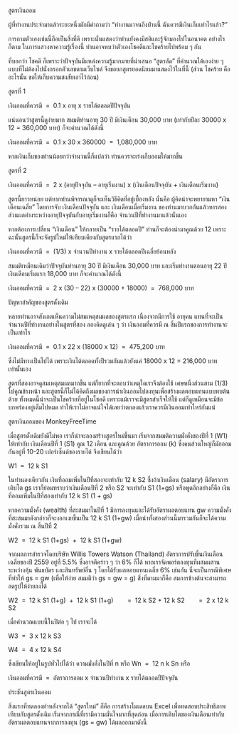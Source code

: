 สูตรเงินออม


ผู้ที่ทำงานประจำมาแล้วระยะหนึ่งมักมีคำถามว่า “ทำงานมาจนถึงป่านนี้ ฉันควรมีเงินเก็บเท่าไรแล้ว?”

การถามตัวเองเช่นนี้ถือเป็นสิ่งที่ดี เพราะนั่นแสดงว่าท่านยังคงมีสติและรู้จักมองไปในอนาคต อย่างไรก็ตาม ในการแสวงหาความรู้เรื่องนี้ ท่านอาจพบว่าตัวเองโชคดีและโชคร้ายไปพร้อม ๆ กัน

ที่บอกว่า โชคดี ก็เพราะว่าปัจจุบันมีแหล่งความรู้มากมายที่นำเสนอ “สูตรลัด” ที่คำนวณได้เองง่าย ๆ แบบที่ไม่ต้องไปนั่งกรอกตัวเลขตามเว็บไซต์ จึงขอยกสูตรยอดนิยมมาแสดงไว้ในที่นี้ (ส่วน โชคร้าย คืออะไรนั้น ขอให้เก็บความสงสัยเอาไว้ก่อน)


สูตรที่ 1


เงินออมที่ควรมี  =  0.1 x อายุ x รายได้ตลอดปีปัจจุบัน

แน่นอนว่าสูตรนี้ดูง่ายมาก สมมติท่านอายุ 30 ปี มีเงินเดือน 30,000 บาท (เท่ากับปีละ 30000 x 12 = 360,000 บาท) ก็จะคำนวณได้ดังนี้

เงินออมที่ควรมี  =  0.1 x 30 x 360000  =  1,080,000 บาท

หากเงินเก็บของท่านน้อยกว่าจำนวนนี้ก็แปลว่า ท่านควรจะเร่งเก็บออมให้มากขึ้น


สูตรที่ 2


เงินออมที่ควรมี  =  2 x (อายุปัจจุบัน – อายุเริ่มงาน) x (เงินเดือนปัจจุบัน + เงินเดือนเริ่มงาน)

สูตรนี้ยาวหน่อย แต่หากท่านพิจารณาดูก็จะเห็นวิธีคิดที่อยู่เบื้องหลัง นั่นคือ ผู้คิดน่าจะพยายามหา “เงินเดือนเฉลี่ย” โดยการจับ เงินเดือนปัจจุบัน และ เงินเดือนเมื่อเริ่มงาน ของท่านมาบวกกันแล้วหารสอง ส่วนผลต่างระหว่างอายุปัจจุบันกับอายุเริ่มงานก็คือ จำนวนปีที่ทำงานมาแล้วนั่นเอง

หากต้องการเปลี่ยน “เงินเดือน” ให้กลายเป็น “รายได้ตลอดปี” ท่านก็จะต้องนำมาคูณด้วย 12 เพราะฉะนั้นสูตรนี้ก็จะจัดรูปใหม่ให้เทียบเคียงกับสูตรแรกได้ว่า

เงินออมที่ควรมี  =  (1/3) x จำนวนปีทำงาน x รายได้ตลอดปีเฉลี่ยย้อนหลัง

สมมติเหมือนเดิมว่าปัจจุบันท่านอายุ 30 ปี มีเงินเดือน 30,000 บาท และเริ่มทำงานตอนอายุ 22 ปี เงินเดือนเริ่มแรก 18,000 บาท ก็จะคำนวณได้ดังนี้

เงินออมที่ควรมี  =  2 x (30 – 22) x (30000 + 18000)  =  768,000 บาท



ปัญหาสำคัญของสูตรดั้งเดิม


หลายท่านอาจสังเกตเห็นความไม่สมเหตุสมผลของสูตรแรก เนื่องจากมีการใช้ อายุคน แทนที่จะเป็นจำนวนปีที่ทำงานอย่างในสูตรที่สอง ลองคิดดูเล่น ๆ ว่า เงินออมที่ควรมี ณ สิ้นปีแรกของการทำงานจะเป็นเท่าไร

เงินออมที่ควรมี  =  0.1 x 22 x (18000 x 12)  =  475,200 บาท

ซึ่งไม่มีทางเป็นไปได้ เพราะเงินได้ตลอดทั้งปีรวมกันแล้วยังแค่ 18000 x 12 = 216,000 บาท เท่านั้นเอง

สูตรที่สองอาจดูสมเหตุสมผลมากขึ้น แต่ก็ยากที่จะตอบว่าเหตุใดเราจึงต้องใช้ เศษหนึ่งส่วนสาม (1/3) ไปคูณข้างหน้า และสูตรนี้ก็ไม่ได้คิดถึงผลของการนำเงินออมไปลงทุนเพื่อสร้างผลตอบแทนแบบทบต้นด้วย ทั้งหมดนี้น่าจะเป็นโชคร้ายที่อยู่ในโชคดี เพราะแม้เราจะมีสูตรสำเร็จให้ใช้ แต่ก็ดูเหมือนจะมีข้อบกพร่องอยู่เต็มไปหมด ทำให้เราไม่อาจแน่ใจได้เลยว่าตกลงแล้วเราควรมีเงินออมเท่าไหร่กันแน่


สูตรเงินออมของ MonkeyFreeTime


เมื่อสูตรดั้งเดิมยังดีไม่พอ เราก็น่าจะลองสร้างสูตรใหม่ขึ้นมา เริ่มจากสมมติความมั่งคั่งของปีที่ 1 (W1) ให้เท่ากับ เงินเดือนปีที่ 1 (S1) คูณ 12 เดือน และคูณด้วย อัตราการออม (k) ซึ่งคนส่วนใหญ่ก็มักออมกันอยู่ที่ 10-20 เปอร์เซ็นต์ของรายได้ จึงเขียนได้ว่า

W1  =  12 k S1

ในทำนองเดียวกัน เงินที่ออมเพิ่มในปีที่สองจะเท่ากับ 12 k S2 ซึ่งถ้าเงินเดือน (salary) มีอัตราการเติบโต gs เราก็ย่อมทราบว่าเงินเดือนปีที่ 2 หรือ S2 จะเท่ากับ S1 (1+gs) หรือพูดอีกอย่างก็คือ เงินที่ออมเพิ่มในปีที่สองเท่ากับ 12 k S1 (1 + gs)

หากความมั่งคั่ง (wealth) ที่สะสมมาในปีที่ 1 มีการลงทุนและได้รับอัตราผลตอบแทน gw ความมั่งคั่งที่สะสมมาดังกล่าวก็จะงอกเงยขึ้นเป็น 12 k S1 (1+gw) เมื่อนำทั้งสองส่วนนี้มารวมกันก็จะได้ความมั่งคั่งรวม ณ สิ้นปีที่ 2

W2  =  12 k S1 (1+gs)  +  12 k S1 (1+gw)

จากผลการสำรวจโดยบริษัท Willis Towers Watson (Thailand) อัตราการปรับขึ้นเงินเดือนเฉลี่ยของปี 2559 อยู่ที่ 5.5% ซึ่งอาจตีคร่าว ๆ ว่า 6% ก็ได้ หากเราจัดพอร์ตลงทุนที่ผสมผสานระหว่างหุ้น พันธบัตร และสินทรัพย์อื่น ๆ โดยได้รับผลตอบแทนเฉลี่ย 6% เช่นกัน นี่จะเป็นกรณีพิเศษที่ทำให้ gs = gw (เพื่อให้ง่าย สมมติว่า gs = gw = g) สิ่งที่ตามมาก็คือ สมการข้างต้นจะสามารถลดรูปให้ง่ายลงได้

W2  =  12 k S1 (1+g)  +  12 k S1 (1+g)
       =  12 k S2 + 12 k S2
       =  2 x 12 k S2

เมื่อคำนวณแบบนี้ในปีต่อ ๆ ไป เราจะได้

W3  =  3 x 12 k S3

W4  =  4 x 12 k S4

ซึ่งเขียนให้อยู่ในรูปทั่วไปได้ว่า ความมั่งคั่งในปีที่ n หรือ Wn  =  12 n k Sn หรือ

เงินออมที่ควรมี  =  อัตราการออม x จำนวนปีทำงาน x รายได้ตลอดปีปัจจุบัน


ประชันสูตรเงินออม


สิ่งแรกที่ทดลองทำหลังจากได้ “สูตรใหม่” ก็คือ การสร้างโมเดลบน Excel เพื่อทดสอบประสิทธิภาพเทียบกับสูตรดั้งเดิม เริ่มจากกรณีที่เรามีความมั่นใจมากที่สุดก่อน เมื่อการเติบโตของเงินเดือนเท่ากับอัตราผลตอบแทนจากการลงทุน (gs = gw) ได้ผลออกมาดังนี้